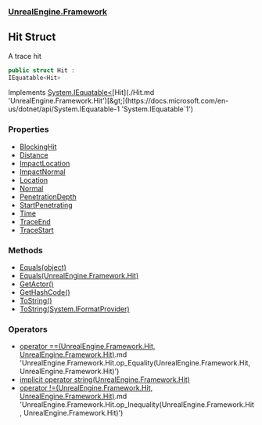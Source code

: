 ### [UnrealEngine.Framework](./UnrealEngine-Framework.md 'UnrealEngine.Framework')
## Hit Struct
A trace hit  
```csharp
public struct Hit :
IEquatable<Hit>
```
Implements [System.IEquatable&lt;](https://docs.microsoft.com/en-us/dotnet/api/System.IEquatable-1 'System.IEquatable`1')[Hit](./Hit.md 'UnrealEngine.Framework.Hit')[&gt;](https://docs.microsoft.com/en-us/dotnet/api/System.IEquatable-1 'System.IEquatable`1')  
### Properties
- [BlockingHit](./Hit-BlockingHit.md 'UnrealEngine.Framework.Hit.BlockingHit')
- [Distance](./Hit-Distance.md 'UnrealEngine.Framework.Hit.Distance')
- [ImpactLocation](./Hit-ImpactLocation.md 'UnrealEngine.Framework.Hit.ImpactLocation')
- [ImpactNormal](./Hit-ImpactNormal.md 'UnrealEngine.Framework.Hit.ImpactNormal')
- [Location](./Hit-Location.md 'UnrealEngine.Framework.Hit.Location')
- [Normal](./Hit-Normal.md 'UnrealEngine.Framework.Hit.Normal')
- [PenetrationDepth](./Hit-PenetrationDepth.md 'UnrealEngine.Framework.Hit.PenetrationDepth')
- [StartPenetrating](./Hit-StartPenetrating.md 'UnrealEngine.Framework.Hit.StartPenetrating')
- [Time](./Hit-Time.md 'UnrealEngine.Framework.Hit.Time')
- [TraceEnd](./Hit-TraceEnd.md 'UnrealEngine.Framework.Hit.TraceEnd')
- [TraceStart](./Hit-TraceStart.md 'UnrealEngine.Framework.Hit.TraceStart')
### Methods
- [Equals(object)](./Hit-Equals(object).md 'UnrealEngine.Framework.Hit.Equals(object)')
- [Equals(UnrealEngine.Framework.Hit)](./Hit-Equals(Hit).md 'UnrealEngine.Framework.Hit.Equals(UnrealEngine.Framework.Hit)')
- [GetActor()](./Hit-GetActor().md 'UnrealEngine.Framework.Hit.GetActor()')
- [GetHashCode()](./Hit-GetHashCode().md 'UnrealEngine.Framework.Hit.GetHashCode()')
- [ToString()](./Hit-ToString().md 'UnrealEngine.Framework.Hit.ToString()')
- [ToString(System.IFormatProvider)](./Hit-ToString(IFormatProvider).md 'UnrealEngine.Framework.Hit.ToString(System.IFormatProvider)')
### Operators
- [operator ==(UnrealEngine.Framework.Hit, UnrealEngine.Framework.Hit)](./Hit-op_EqualityHit).md 'UnrealEngine.Framework.Hit.op_Equality(UnrealEngine.Framework.Hit, UnrealEngine.Framework.Hit)')
- [implicit operator string(UnrealEngine.Framework.Hit)](./Hit-op_Implicitstring(Hit).md 'UnrealEngine.Framework.Hit.op_Implicit string(UnrealEngine.Framework.Hit)')
- [operator !=(UnrealEngine.Framework.Hit, UnrealEngine.Framework.Hit)](./Hit-op_InequalityHit).md 'UnrealEngine.Framework.Hit.op_Inequality(UnrealEngine.Framework.Hit, UnrealEngine.Framework.Hit)')
